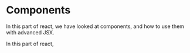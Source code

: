 # Components

In this part of react, we have looked at components, and how to use them with advanced JSX.

In this part of react, 